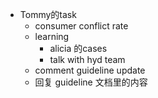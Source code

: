 - Tommy的task
	- consumer conflict rate
	- learning
		- alicia 的cases
		- talk with hyd team
	- comment guideline update
	- 回复 guideline 文档里的内容